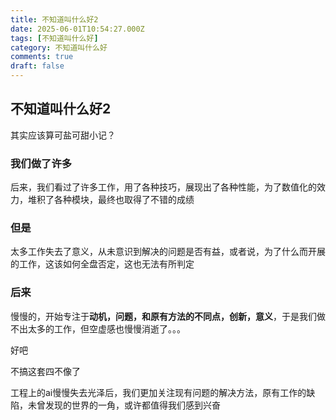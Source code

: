 ```yaml
---
title: 不知道叫什么好2
date: 2025-06-01T10:54:27.000Z
tags: [不知道叫什么好]
category: 不知道叫什么好
comments: true
draft: false
---
```


## 不知道叫什么好2

其实应该算可盐可甜小记？

### 我们做了许多

​ 后来，我们看过了许多工作，用了各种技巧，展现出了各种性能，为了数值化的效力，堆积了各种模块，最终也取得了不错的成绩

### 但是

​ 太多工作失去了意义，从未意识到解决的问题是否有益，或者说，为了什么而开展的工作，这该如何全盘否定，这也无法有所判定

### 后来

​ 慢慢的，开始专注于**动机，问题，和原有方法的不同点，创新，意义**，于是我们做不出太多的工作，但空虚感也慢慢消逝了。。。

好吧

不搞这套四不像了

工程上的ai慢慢失去光泽后，我们更加关注现有问题的解决方法，原有工作的缺陷，未曾发现的世界的一角，或许都值得我们感到兴奋
